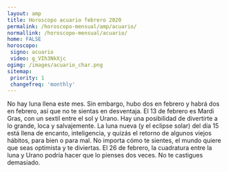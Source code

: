 ```yaml
---
layout: amp
title: Horoscopo acuario febrero 2020 
permalink: /horoscopo-mensual/amp/acuario/
normallink: /horoscopo-mensual/acuario/
home: FALSE
horoscopo:
 signo: acuario
 video: g_VIh3NkXjc
ogimg: /images/acuario_char.png
sitemap:
 priority: 1
 changefreq: 'monthly'
---
```



No hay luna llena este mes. Sin embargo, hubo dos en febrero y habrá dos en febrero, así que no te sientas en desventaja. El 13 de febrero es Mardi Gras, con un sextil entre el sol y Urano. Hay una posibilidad de divertirte a lo grande, loca y salvajemente. La luna nueva (y el eclipse solar) del día 15 está llena de encanto, inteligencia, y quizás el retorno de algunos viejos hábitos, para bien o para mal. No importa cómo te sientes, el mundo quiere que seas optimista y te diviertas. El 26 de febrero, la cuadratura entre la luna y Urano podría hacer que lo pienses dos veces. No te castigues demasiado. 